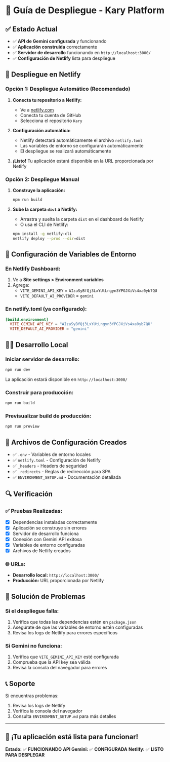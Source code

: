 # 🚀 Guía de Despliegue - Kary Platform

## ✅ Estado Actual
- ✅ **API de Gemini configurada** y funcionando
- ✅ **Aplicación construida** correctamente
- ✅ **Servidor de desarrollo** funcionando en `http://localhost:3000/`
- ✅ **Configuración de Netlify** lista para despliegue

## 🎯 Despliegue en Netlify

### Opción 1: Despliegue Automático (Recomendado)

1. **Conecta tu repositorio a Netlify:**
   - Ve a [netlify.com](https://netlify.com)
   - Conecta tu cuenta de GitHub
   - Selecciona el repositorio `Kary`

2. **Configuración automática:**
   - Netlify detectará automáticamente el archivo `netlify.toml`
   - Las variables de entorno se configurarán automáticamente
   - El despliegue se realizará automáticamente

3. **¡Listo!** Tu aplicación estará disponible en la URL proporcionada por Netlify

### Opción 2: Despliegue Manual

1. **Construye la aplicación:**
   ```bash
   npm run build
   ```

2. **Sube la carpeta `dist` a Netlify:**
   - Arrastra y suelta la carpeta `dist` en el dashboard de Netlify
   - O usa el CLI de Netlify:
   ```bash
   npm install -g netlify-cli
   netlify deploy --prod --dir=dist
   ```

## 🔧 Configuración de Variables de Entorno

### En Netlify Dashboard:
1. Ve a **Site settings > Environment variables**
2. Agrega:
   - `VITE_GEMINI_API_KEY` = `AIzaSyBfQj3LxYUtLngyn3YPGJXiVs4xa0yb7QU`
   - `VITE_DEFAULT_AI_PROVIDER` = `gemini`

### En netlify.toml (ya configurado):
```toml
[build.environment]
  VITE_GEMINI_API_KEY = "AIzaSyBfQj3LxYUtLngyn3YPGJXiVs4xa0yb7QU"
  VITE_DEFAULT_AI_PROVIDER = "gemini"
```

## 🏃‍♂️ Desarrollo Local

### Iniciar servidor de desarrollo:
```bash
npm run dev
```
La aplicación estará disponible en `http://localhost:3000/`

### Construir para producción:
```bash
npm run build
```

### Previsualizar build de producción:
```bash
npm run preview
```

## 📁 Archivos de Configuración Creados

- ✅ `.env` - Variables de entorno locales
- ✅ `netlify.toml` - Configuración de Netlify
- ✅ `_headers` - Headers de seguridad
- ✅ `_redirects` - Reglas de redirección para SPA
- ✅ `ENVIRONMENT_SETUP.md` - Documentación detallada

## 🔍 Verificación

### ✅ Pruebas Realizadas:
- [x] Dependencias instaladas correctamente
- [x] Aplicación se construye sin errores
- [x] Servidor de desarrollo funciona
- [x] Conexión con Gemini API exitosa
- [x] Variables de entorno configuradas
- [x] Archivos de Netlify creados

### 🌐 URLs:
- **Desarrollo local:** `http://localhost:3000/`
- **Producción:** URL proporcionada por Netlify

## 🚨 Solución de Problemas

### Si el despliegue falla:
1. Verifica que todas las dependencias estén en `package.json`
2. Asegúrate de que las variables de entorno estén configuradas
3. Revisa los logs de Netlify para errores específicos

### Si Gemini no funciona:
1. Verifica que `VITE_GEMINI_API_KEY` esté configurada
2. Comprueba que la API key sea válida
3. Revisa la consola del navegador para errores

## 📞 Soporte

Si encuentras problemas:
1. Revisa los logs de Netlify
2. Verifica la consola del navegador
3. Consulta `ENVIRONMENT_SETUP.md` para más detalles

---

## 🎉 ¡Tu aplicación está lista para funcionar!

**Estado:** ✅ **FUNCIONANDO**
**API Gemini:** ✅ **CONFIGURADA**
**Netlify:** ✅ **LISTO PARA DESPLEGAR**
